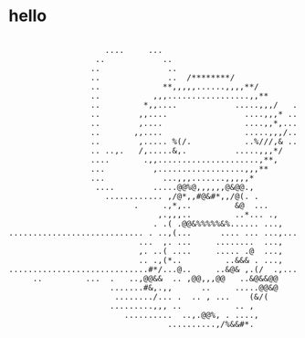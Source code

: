 # hello
<pre>
                                                                                
                    ....     ...                                                
                  ..            ..                                              
                 ..              ..                                             
                 ..              ..  /********/                      ....       
                 ..             **,,,,,......,,,,**/           ....,,,,,,,,.... 
                 ..           ,,,.................,,**       ..,..          ..,.
                 ..         *,,....            .....,,,/   ..,.                .
                 ..        ,,....                ....,,,* ..,.       .,,,,,...  
                 ..        ,....                 ....,,*,...,      ,.        ...
                 ..       ,,....                 .....,,,/...     ..          ..
                 ..        ,..... %(/.           ..%///,& ....    ..          ..
                 .. ..,.   /,.....&,.          .....,,,*/   ....   ..        ...
                 ....       .,,.....................,**,     ...................
                 ...          ,..................,,,**          ..............  
                 ...            ...,,,.......,,,,,*                             
                  ....        .....@@%@,,,,,,@&@@.,                             
                    ............ ,/@*,,#@&#*,,/@(. .                            
                          .     .,*,..         &@  ...                          
                               ,.,,,..         ..*... .,                        
                              . .( .@@&%%%%%&%...... ...,                       
............................ . ..,(...      .... ... ...,.......................
                           ...  ,. ...     ........  ...,                       
                           ,. ..( ....     ..... .@  ...,                       
                           .. .,(*..         ..&&& . ...,                       
.............................#*/...@..     ..&@& ,.(/  .,.......................
     ..         ...  .   ..,@@&&  .. ,@@,,,@@   ..&@&&@@                        
                     .......#&,.,,      ..     .....@@&@                        
                      ......../... .  .. , ...    (&/(                          
                     .........,,, ..           .. ,                             
                        ..........  ..,.@@%, . ....,                            
                                 ..........,/%&&#*.                             
</pre>
